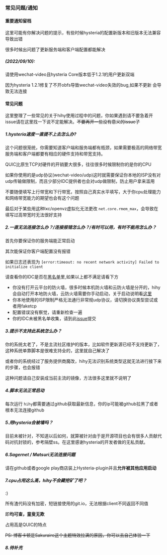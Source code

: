### 常见问题/通知

#### 重要通知留档

这里可能有你解决问题的提示，有些时候hysteria的配置新版本和旧版本无法兼容导致出错

很多时候出问题了更新服务端和客户端配置都能解决

##### (2022/09/10):

请使用wechat-video且hysteria Core版本低于1.2.1的用户更新双端

因为hysteria 1.2.1修复了不开obfs导致wechat-video失效的bug,如果不更新
会导致无法连接

#### 常见问题

这里整理了一些常见的关于hihy使用过程中的问题，你如果遇到请不要急着开issue请在这里找一下说不定能解决。~~不要再开一些没有意义的issue了~~

##### 1.hysteria速度一直提不上去怎么办?

这个问题很笼统，你需要知道客户端和服务端都有瓶颈，如果需要极高的网络带宽服务端和客户端都要有相应的硬件支持和带宽支持。

QUIC比原生TCP对硬件的开销要大很多，往往很多时候限制你的是你的CPU

如果你使用的是udp协议(wechat-video/udp)这时就需要保证你本地的ISP没有对udp传输做限制，而且少部分IDC提供者也会对udp做限制，防止用户拿来滥用

不要随便填写上行带宽和下行带宽，按照自己真实水平填写，大于你cpu处理能力和网络带宽能力的期望也会有这个问题

最后对于某些用这种lxc/openvz虚拟化无法更改 `net.core.rmem_max`，会导致在填写过高带宽时无法很好支持

##### 2.一直无法连接怎么办？/连接报错怎么办？/有时可以用，有时不能用怎么办？

首先你要保证你的服务端能正常启动

其次能保证你客户端配置没有报错

如果日志还表现为 `[error:timeout: no recent network activity] Failed to initialize client`

请查看你的IDC是否在[黑名单](blacklist.md)里,如果以上都不满足请看下方

* 你没有打开云平台的防火墙，很多时候本机防火墙和云防火墙是分开的，hihy会自动打开本地防火墙，云防火墙需要你手动启动，关于启动说明看[这里](firewall.md)
* 你本地使用的ISP限制严格无法通行非常规udp协议，请切换协议类型尝试或者用faketcp
* 配置错误没有察觉，请重新检查一遍
* 你的IDC未被黑名单收集，请到此[issue](https://github.com/emptysuns/Hi_Hysteria/issues/9)提交

##### 3.提示不支持此系统怎么办？

你的系统太老了，不是主流社区维护的版本，比如软件更新源已经不支持更新了，这种系统单靠脚本是很难支持全的，这里就自己解决了

或者你的系统经过了服务提供商魔改，hihy无法识别系统类型这就无法进行接下来的步骤，也会报错

这种问题请自己安装成当前主流的镜像，方法很多这里就不说明了

##### 4.脚本无法正常启动

每次运行 `hihy`都需要通过github获取最新信息，你的ip可能被github拉黑了或者根本无法连接github

##### 5.用hysteria会被墙吗？

目前未被针对，不知道以后如何，就算被针对由于是开源项目也会有很多人贡献代码对抗封锁的，参考隔壁ss。在这里感谢hysteria的开发者做的无私贡献。

##### 6.Sagernet / Matsuri无法连接问题

请在github或者google play商店装上Hysteria-plugin并且**允许被其他应用启动**

##### 7.cpu占用这么高，hihy不会藏挖矿了吧？

:) 

所有渣代码没有加密，短链接使用的git.io，无法根据client不同返回不同值

即**均可查，童叟无欺**

占用高是QUIC的特点

~~PS: 博客卡顿是Sakurairo这个主题特效拉满的原因，你可以去自己体验一下~~

##### 8.待补充
